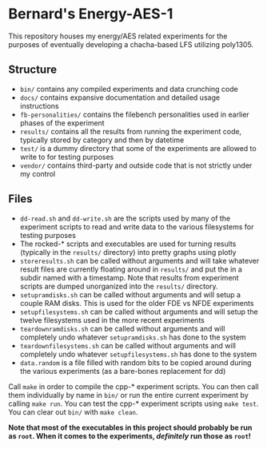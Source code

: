 # Bernard's Energy-AES-1

This repository houses my energy/AES related experiments for the purposes of eventually developing a chacha-based LFS utilizing poly1305.

## Structure

* `bin/` contains any compiled experiments and data crunching code
* `docs/` contains expansive documentation and detailed usage instructions
* `fb-personalities/` contains the filebench personalities used in earlier phases of the experiment
* `results/` contains all the results from running the experiment code, typically stored by category and then by datetime
* `test/` is a dummy directory that some of the experiments are allowed to write to for testing purposes
* `vendor/` contains third-party and outside code that is not strictly under my control

## Files

* `dd-read.sh` and `dd-write.sh` are the scripts used by many of the experiment scripts to read and write data to the various filesystems for testing purposes
* The rocked-* scripts and executables are used for turning results (typically in the `results/` directory) into pretty graphs using plotly
* `storeresults.sh` can be called without arguments and will take whatever result files are currently floating around in `results/` and put the in a subdir named with a timestamp. Note that results from experiment scripts are dumped unorganized into the `results/` directory.
* `setupramdisks.sh` can be called without arguments and will setup a couple RAM disks. This is used for the older FDE vs NFDE experiments
* `setupfilesystems.sh` can be called without arguments and will setup the twelve filesystems used in the more recent experiments
* `teardownramdisks.sh` can be called without arguments and will completely undo whatever `setupramdisks.sh` has done to the system
* `teardownfilesystems.sh` can be called without arguments and will completely undo whatever `setupfilesystems.sh` has done to the system
* `data.random` is a file filled with random bits to be copied around during the various experiments (as a bare-bones replacement for dd)

Call `make` in order to compile the cpp-* experiment scripts. You can then call them individually by name in `bin/` or run the entire current experiment by calling `make run`. You can test the cpp-* experiment scripts using `make test`. You can clear out `bin/` with `make clean`.

**Note that most of the executables in this project should probably be run as `root`. When it comes to the experiments, _definitely_ run those as `root`!**
